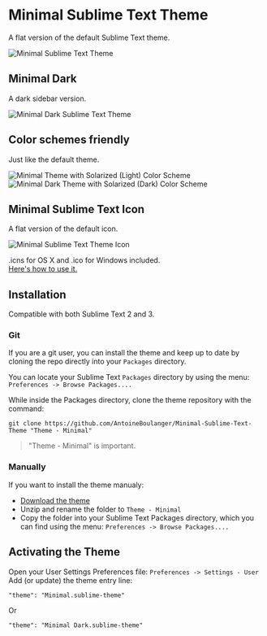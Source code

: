 Minimal Sublime Text Theme
==========================

A flat version of the default Sublime Text theme. 

![Minimal Sublime Text Theme](https://raw.github.com/AntoineBoulanger/AntoineBoulanger.github.io/master/img/minimal_sublime_theme/minimal.jpg)

Minimal Dark
------------
A dark sidebar version.

![Minimal Dark Sublime Text Theme](https://raw.github.com/AntoineBoulanger/AntoineBoulanger.github.io/master/img/minimal_sublime_theme/minimal_dark.jpg)

Color schemes friendly
----------------------------
Just like the default theme.

![Minimal Theme with Solarized (Light) Color Scheme](https://raw.github.com/AntoineBoulanger/AntoineBoulanger.github.io/master/img/minimal_sublime_theme/minimal_solarized_light.jpg)
![Minimal Dark Theme with Solarized (Dark) Color Scheme](https://raw.github.com/AntoineBoulanger/AntoineBoulanger.github.io/master/img/minimal_sublime_theme/minimal_solarized_dark.jpg)

Minimal Sublime Text Icon
-------------------------
A flat version of the default icon.

![Minimal Sublime Text Theme Icon](https://raw.github.com/AntoineBoulanger/AntoineBoulanger.github.io/master/img/minimal_sublime_theme/minimal_icon.png)

.icns for OS X and .ico for Windows included.  
[Here's how to use it.][1]

Installation
------------
Compatible with both Sublime Text 2 and 3.

### Git ###
If you are a git user, you can install the theme and keep up to date by cloning the repo directly into your `Packages` directory.

You can locate your Sublime Text `Packages` directory by using the menu: `Preferences -> Browse Packages....`

While inside the Packages directory, clone the theme repository with the command:

    git clone https://github.com/AntoineBoulanger/Minimal-Sublime-Text-Theme "Theme - Minimal"

> "Theme - Minimal" is important.

### Manually ###

If you want to install the theme manualy:

 - [Download the theme][2]
 - Unzip and rename the folder to `Theme - Minimal`
 - Copy the folder into your Sublime Text Packages directory, which you
   can find using the menu: `Preferences -> Browse
   Packages....`

Activating the Theme
--------------------

Open your User Settings Preferences file: `Preferences -> Settings - User`  
Add (or update) the theme entry line:

    "theme": "Minimal.sublime-theme"
Or

    "theme": "Minimal Dark.sublime-theme"


  [1]: https://github.com/dmatarazzo/Sublime-Text-2-Icon
  [2]: https://github.com/AntoineBoulanger/Minimal-Sublime-Text-Theme/archive/master.zip